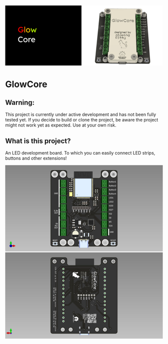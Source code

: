 ![GlowCore](images/header.jpg)


# GlowCore

## Warning:

This project is currently under active development and has not been fully tested yet. If you decide to build or clone the project, be aware the project might not work yet as expected. Use at your own risk.

## What is this project?

An LED development board. To which you can easily connect LED strips, buttons and other extensions!

![GlowCore](MainPCB/pcb_front.jpg)
![GlowCore](MainPCB/pcb_back.jpg)